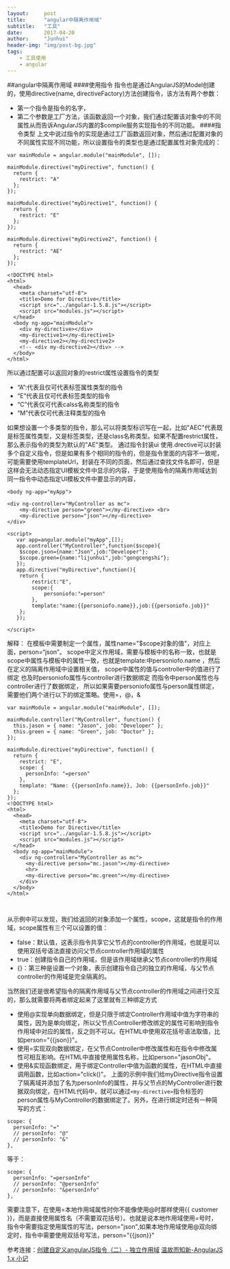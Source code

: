 ```yaml
---
layout:     post
title:      "angular中隔离作用域"
subtitle:   "工具"
date:       2017-04-20
author:     "Junhui"
header-img: "img/post-bg.jpg"
tags:
    - 工具使用
    - angular
---
```

##angular中隔离作用域
####使用指令
指令也是通过AngularJS的Model创建的，使用directive(name, directiveFactory)方法创建指令，该方法有两个参数：
-	第一个指令是指令的名字，
-	第二个参数是工厂方法，该函数返回一个对象，我们通过配置该对象中的不同属性从而告诉AngularJS内置的$compile服务实现指令的不同功能。
####指令类型
上文中说过指令的实现是通过工厂函数返回对象，然后通过配置对象的不同属性实现不同功能，所以设置指令的类型也是通过配置属性对象完成的：
```
var mainModule = angular.module("mainModule", []);

mainModule.directive("myDirective", function() {
  return {
    restrict: "A"
  };
});

mainModule.directive("myDirective1", function() {
  return {
    restrict: "E"
  };
});

mainModule.directive("myDirective2", function() {
  return {
    restrict: "AE"
  };
});
```
```
<!DOCTYPE html>
<html>
  <head>
    <meta charset="utf-8">
    <title>Demo for Directive</title>
    <script src="../angular-1.5.8.js"></script>
    <script src="modules.js"></script>
  </head>
  <body ng-app="mainModule">
    <div my-directive></div>
    <my-directive1></my-directive1>
    <my-directive2></my-directive2>
    <!-- <div my-directive2></div> -->
  </body>
</html>
```
所以通过配置可以返回对象的restrict属性设置指令的类型
-	“A”:代表且仅可代表标签属性类型的指令
-	“E”代表且仅可代表标签类型的指令
-	“C”代表仅可代表calss名称类型的指令
-	“M”代表仅可代表注释类型的指令

如果想设置一个多类型的指令，那么可以将类型标识写在一起，比如"AEC"代表既是标签属性类型，又是标签类型，还是class名称类型。如果不配置restrict属性，那么表示指令的类型为默认的"AE"类型。
通过指令封装ui
使用.drective可以封装多个自定义指令，但是如果有多个相同的指令的，但是指令里面的内容不一致呢，可能需要使用templateUrl，封装在不同的页面，然后通过查找文件名即可，但是这样会无法动态指定UI模板文件中显示的内容，于是使用指令的隔离作用域达到同一指令中动态指定UI模板文件中要显示的内容，
```
<body ng-app="myApp">
  
<div ng-controller="MyController as mc">
    <my-directive person="green"></my-directive> <br>   
    <my-directive person="json"></my-directive>    
</div>

<script>
   var app=angular.module("myApp",[]);
   app.controller("MyController",function($scope){
    $scope.json={name:"Json",job:"Developer"};
    $scope.green={name:"lijunhui",job:"gongcengshi"};
   });
   app.directive("myDirective",function(){
    return {
        restrict:"E",
        scope:{
            personiofo:"=person"
        },
        template:"name:{{personiofo.name}},job:{{personiofo.job}}"
    };
   });
    
</script>
```

解释：
在模板中需要制定一个属性，属性name="$scope对象的值"，对应上面，person=“json”。
scope中定义作用域，需要与模板中的名称一致，也就是scope中属性与模板中的属性一致，也就是template:中personiofo.name   ，然后在定义的隔离作用域中设置相关值，
scope中属性的值与controller中的值进行了绑定 也及时personiofo属性与controller进行数据绑定
而指令中person属性也与controller进行了数据绑定，
所以如果需要personiofo属性与person属性绑定，需要他们两个进行以下的绑定策略。使用=，@，&
```
var mainModule = angular.module("mainModule", []);

mainModule.controller("MyController", function() {
  this.jason = { name: "Jason", job: "Developer" };
  this.green = { name: "Green", job: "Doctor" };
});

mainModule.directive("myDirective", function() {
  return {
    restrict: "E",
    scope: {
      personInfo: "=person"
    },
    template: "Name: {{personInfo.name}}, Job: {{personInfo.job}}"
  };
});
<!DOCTYPE html>
<html>
  <head>
    <meta charset="utf-8">
    <title>Demo for Directive</title>
    <script src="../angular-1.5.8.js"></script>
    <script src="modules.js"></script>
  </head>
  <body ng-app="mainModule">
    <div ng-controller="MyController as mc">
      <my-directive person="mc.jason"></my-directive>
      <hr>
      <my-directive person="mc.green"></my-directive>
    </div>
  </body>
</html>



```

从示例中可以发现，我们给返回的对象添加一个属性，scope，这就是指令的作用域，scope属性有三个可以设置的值：
-	false：默认值，这表示指令共享它父节点的controller的作用域，也就是可以使用双括号语法直接访问父节点controller作用域的属性
-	true：创建指令自己的作用域，但是该作用域继承父节点controller的作用域
-	{}：第三种是设置一个对象，表示创建指令自己的独立的作用域，与父节点controller的作用域是完全隔离的。

当然我们还是很希望指令的隔离作用域与父节点controller的作用域之间进行交互的，那么就需要将两者绑定起来了这里就有三种绑定方式
-	使用@实现单向数据绑定，但是只限于绑定Controller作用域中值为字符串的属性，因为是单向绑定，所以父节点Controller修改绑定的属性可影响到指令作用域中对应的属性，反之则不可以。在HTML中使用双花括号语法取值，比如person="{{json}}"。
-	使用=实现双向数据绑定，在父节点Controller中修改属性和在指令中修改属性可相互影响。在HTML中直接使用属性名称，比如person="jasonObj"。
-	使用&实现函数绑定，用于绑定Controller中值为函数的属性，在HTML中直接调用函数，比如action="click()"。
上面的示例中我们给myDirective指令设置了隔离域并添加了名为personInfo的属性，并与父节点的MyController进行数据双向绑定，在HTML代码中，就可以通过`<my-directive>`指令标签的person属性与MyController的数据绑定了。另外，在进行绑定时还有一种简写的方式：
```
scope: {
  personInfo: "="
  // personInfo: "@"
  // personInfo: "&"
},
```
等于：
```
scope: {
  personInfo: "=personInfo"
  // personInfo: "@personInfo"
  // personInfo: "&personInfo"
},
```

需要注意下，在使用=本地作用域属性时你不能像使用@时那样使用{{ customer }}，而是直接使用属性名（不需要双花括号）。也就是说本地作用域使用=号时，指令中需要指定使用属性的写法，person="json",如果本地作用域使用@双向绑定时，指令中需要使用双括号写法，person="{{json}}"

参考连接：[创建自定义angularJS指令（二）- 独立作用域](https://icewing.cc/post/creating-custom-angularjs-directives-2.html)
[温故而知新-AngularJS 1.x 小记](http://www.devtalking.com/articles/angularjs1x-guide/)